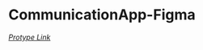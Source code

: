 # CommunicationApp-Figma


<em>[Protype Link](https://www.figma.com/proto/v9YOIKgtVmlS1HDcXqo3rC/Communication-App?type=design&node-id=2-2&t=mLcwvVDLewRUMHOa-1&scaling=scale-down&page-id=0%3A1&starting-point-node-id=3%3A170)</em>

